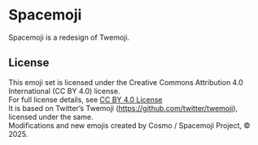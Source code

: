 # Spacemoji
Spacemoji is a redesign of Twemoji.

## License
This emoji set is licensed under the Creative Commons Attribution 4.0 International (CC BY 4.0) license. <br>
For full license details, see [CC BY 4.0 License](https://creativecommons.org/licenses/by/4.0/) <br>
It is based on Twitter’s Twemoji (https://github.com/twitter/twemoji), licensed under the same. <br>
Modifications and new emojis created by Cosmo / Spacemoji Project, © 2025.
